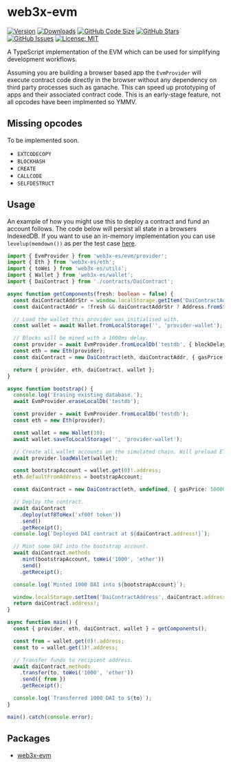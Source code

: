 # web3x-evm

[![Version](https://img.shields.io/npm/v/web3x.svg)](https://www.npmjs.com/package/web3x-evm)
[![Downloads](https://img.shields.io/npm/dw/web3x.svg)](https://www.npmjs.com/package/web3x-evm)
[![GitHub Code Size](https://img.shields.io/github/languages/code-size/xf00f/web3x.svg)](https://github.com/xf00f/web3x)
[![GitHub Stars](https://img.shields.io/github/stars/xf00f/web3x.svg)](https://github.com/xf00f/web3x/stargazers)
[![GitHub Issues](https://img.shields.io/github/issues/xf00f/web3x.svg)](https://github.com/xf00f/web3x/issues)
[![License: MIT](https://img.shields.io/badge/License-MIT-blue.svg)](https://github.com/xf00f/web3x/blob/master/web3x-codegen/LICENSE)

A TypeScript implementation of the EVM which can be used for simplifying development workflows.

Assuming you are building a browser based app the `EvmProvider` will execute contract code directly in the browser without any dependency on third party processes such as ganache.
This can speed up prototyping of apps and their associated contract code. This is an early-stage feature, not all opcodes have been implmented so YMMV.

## Missing opcodes

To be implemented soon.

- `EXTCODECOPY`
- `BLOCKHASH`
- `CREATE`
- `CALLCODE`
- `SELFDESTRUCT`

## Usage

An example of how you might use this to deploy a contract and fund an account follows. The code below will persist all state in a browsers
IndexedDB. If you want to use an in-memory implementation you can use `levelup(memdown())` as per the test case [here](src/provider/evm-provider.e2e.test.ts).

```typescript
import { EvmProvider } from 'web3x-es/evm/provider';
import { Eth } from 'web3x-es/eth';
import { toWei } from 'web3x-es/utils';
import { Wallet } from 'web3x-es/wallet';
import { DaiContract } from './contracts/DaiContract';

async function getComponents(fresh: boolean = false) {
  const daiContractAddrStr = window.localStorage.getItem('DaiContractAddress');
  const daiContractAddr = !fresh && daiContractAddrStr ? Address.fromString(daiContractAddrStr) : await bootstrap();

  // Load the wallet this provider was initialised with.
  const wallet = await Wallet.fromLocalStorage('', 'provider-wallet');

  // Blocks will be mined with a 1000ms delay.
  const provider = await EvmProvider.fromLocalDb('testdb', { blockDelay: 1000, wallet });
  const eth = new Eth(provider);
  const daiContract = new DaiContract(eth, daiContractAddr, { gasPrice: 50000 });

  return { provider, eth, daiContract, wallet };
}

async function bootstrap() {
  console.log('Erasing existing database.');
  await EvmProvider.eraseLocalDb('testdb');

  const provider = await EvmProvider.fromLocalDb('testdb');
  const eth = new Eth(provider);

  const wallet = new Wallet(10);
  await wallet.saveToLocalStorage('', 'provider-wallet');

  // Create all wallet accounts on the simulated chain. Will preload ETH into each account.
  await provider.loadWallet(wallet);

  const bootstrapAccount = wallet.get(0)!.address;
  eth.defaultFromAddress = bootstrapAccount;

  const daiContract = new DaiContract(eth, undefined, { gasPrice: 50000 });

  // Deploy the contract.
  await daiContract
    .deploy(utf8ToHex('xf00f token'))
    .send()
    .getReceipt();
  console.log(`Deployed DAI contract at ${daiContract.address!}`);

  // Mint some DAI into the bootstrap account.
  await daiContract.methods
    .mint(bootstrapAccount, toWei('1000', 'ether'))
    .send()
    .getReceipt();

  console.log(`Minted 1000 DAI into ${bootstrapAccount}`);

  window.localStorage.setItem('DaiContractAddress', daiContract.address!.toString());
  return daiContract.address!;
}

async function main() {
  const { provider, eth, daiContract, wallet } = getComponents();

  const from = wallet.get(0)!.address;
  const to = wallet.get(1)!.address;

  // Transfer funds to recipient address.
  await daiContract.methods
    .transfer(to, toWei('1000', 'ether'))
    .send({ from })
    .getReceipt();

  console.log(`Transferred 1000 DAI to ${to}`);
}

main().catch(console.error);
```

## Packages

- [web3x-evm](https://www.npmjs.com/package/web3x-evm)
